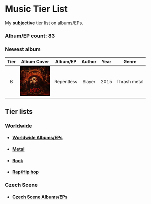 # Music Tier List

My **subjective** tier list on albums/EPs.

### Album/EP count: 83

### Newest album
| Tier | Album Cover   |      Album/EP      |  Author | Year | Genre |
|:----:|:--------:|:------------------:|:------------:|:----:|:-----:|
| B | <img src="/images/repentless.jpg" alt="Image not found" width="96" height="96"/> | Repentless | Slayer | 2015 | Thrash metal


## Tier lists

### Worldwide

- #### [Worldwide Albums/EPs](https://github.com/jaywor1/music_tierlist/blob/main/tier_lists/worldwide/worldwide.md)

- #### [Metal](https://github.com/jaywor1/music_tierlist/blob/main/tier_lists/worldwide/metal.md)

- #### [Rock](https://github.com/jaywor1/music_tierlist/blob/main/tier_lists/worldwide/rock.md)

- #### [Rap/Hip hop](https://github.com/jaywor1/music_tierlist/blob/main/tier_lists/worldwide/rap.md)

### Czech Scene

- #### [Czech Scene Albums/EPs](https://github.com/jaywor1/music_tierlist/blob/main/tier_lists/czech_scene/czech_tier_list.md)
